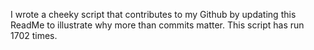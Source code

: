 I wrote a cheeky script that contributes to my Github by updating this ReadMe to illustrate why more than commits matter. This script has run 1702 times.